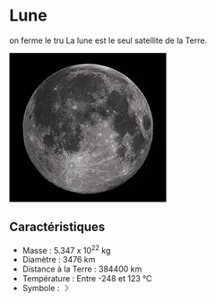 # Lune
 on ferme le tru 
La lune  est le seul satellite de la Terre.

![Icone de lune](lune.png.jpeg)

## Caractéristiques

- Masse : 5.347 x 10<sup>22</sup> kg
- Diamètre : 3476 km
- Distance à la Terre : 384400 km
- Température : Entre -248 et 123 °C
- Symbole : &#x263D;

